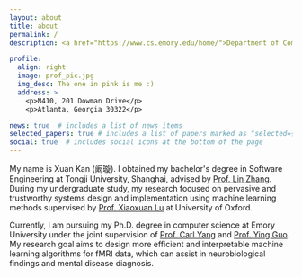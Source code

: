 ```yaml
---
layout: about
title: about
permalink: /
description: <a href="https://www.cs.emory.edu/home/">Department of Computer Science, Emory University</a>

profile:
  align: right
  image: prof_pic.jpg
  img_desc: The one in pink is me :)
  address: >
    <p>N410, 201 Dowman Drive</p>
    <p>Atlanta, Georgia 30322</p>

news: true  # includes a list of news items
selected_papers: true # includes a list of papers marked as "selected={true}"
social: true  # includes social icons at the bottom of the page
---
```


My name is Xuan Kan (阚璇). I obtained my bachelor's degree in Software Engineering at Tongji University, Shanghai, advised by [Prof. Lin Zhang](https://cslinzhang.gitee.io/home/). During my undergraduate study, my research focused on pervasive and trustworthy systems design and implementation using machine learning methods supervised by [Prof. Xiaoxuan Lu](https://christopherlu.github.io/) at University of Oxford.
<!-- Besides, I interned at Smart City Group of SenseTime, working on improving neural network efficiency with Neural Architecture Search.  -->

Currently, I am pursuing my Ph.D. degree in computer science at Emory University under the joint supervision of [Prof. Carl Yang](http://www.cs.emory.edu/~jyang71/) and [Prof. Ying Guo](https://www.yingguo.us/). My research goal aims to design more efficient and interpretable machine learning algorithms for fMRI data, which can assist in neurobiological findings and mental disease diagnosis.